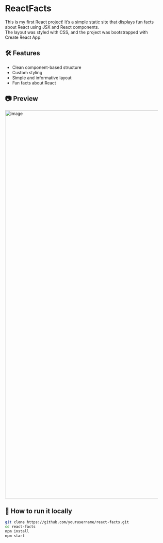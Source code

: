 # ReactFacts

This is my first React project! It’s a simple static site that displays fun facts about React using JSX and React components.  
The layout was styled with CSS, and the project was bootstrapped with Create React App.

## 🛠️ Features
- Clean component-based structure
- Custom styling
- Simple and informative layout
- Fun facts about React

## 📷 Preview
<img width="1280" alt="image" src="https://github.com/user-attachments/assets/08b4cfe7-7cd9-48fe-8072-c52024970d31" />


## 🚀 How to run it locally

```bash
git clone https://github.com/yourusername/react-facts.git
cd react-facts
npm install
npm start
